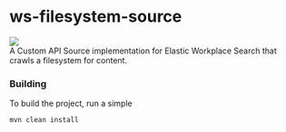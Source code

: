 # ws-filesystem-source
![](https://travis-ci.org/seanstory/ws-filesystem-source.svg?branch=master&status=unknown)  
A Custom API Source implementation for Elastic Workplace Search that crawls a filesystem for content.

### Building
To build the project, run a simple

    mvn clean install
